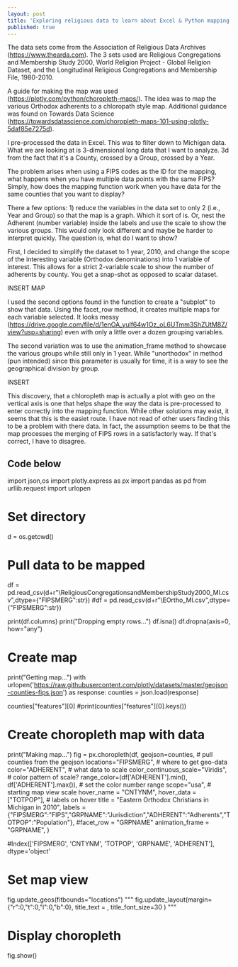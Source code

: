 ```yaml
---
layout: post
title: 'Exploring religious data to learn about Excel & Python mapping'
published: true
---
```


The data sets come from the Association of Religious Data Archives (https://www.thearda.com). 
The 3 sets used are Religious Congregations and Membership Study 2000, World Religion Project - Global Religion Dataset, and the Longitudinal Religious Congregations and Membership File, 1980-2010.

A guide for making the map was used (https://plotly.com/python/choropleth-maps/). The idea was to map the various Orthodox adherents to a chloropath style map.
Additional guidance was found on Towards Data Science (https://towardsdatascience.com/choropleth-maps-101-using-plotly-5daf85e7275d).

I pre-processed the data in Excel. This was to filter down to Michigan data. What we are looking at is 3-dimensional long data that I want to analyze. 3d from the fact that it's a County, crossed by a Group, crossed by a Year.

The problem arises when using a FIPS codes as the ID for the mapping, what happens when you have multiple data points with the same FIPS? Simply, how does the mapping function work when you have data for the same counties that you want to display?

There a few options: 1) reduce the variables in the data set to only 2 (i.e., Year and Group) so that the map is a graph. Which it sort of is. Or, nest the Adherent (number variable) inside the labels and use the scale to show the various groups. This would only look different and maybe be harder to interpret quickly. The question is, what do I want to show?

First, I decided to simplify the dataset to 1 year, 2010, and change the scope of the interesting variable (Orthodox denominations) into 1 variable of interest. This allows for a strict 2-variable scale to show the number of adherents by county. You get a snap-shot as opposed to scalar dataset.

INSERT MAP

I used the second options found in the function to create a "subplot" to show that data. Using the facet_row method, it creates multiple maps for each variable selected. It looks messy (https://drive.google.com/file/d/1enOA_yulf64w1Oz_oL6UTmm3ShZUtM8Z/view?usp=sharing) even with only a little over a dozen grouping variables.

The second variation was to use the animation_frame method to showcase the various groups while still only in 1 year. While "unorthodox" in method (pun intended) since this parameter is usually for time, it is a way to see the geographical division by group. 

INSERT

This discovery, that a chloropleth map is actually a plot with geo on the vertical axis is one that helps shape the way the data is pre-processed to enter correctly into the mapping function. While other solutions may exist, it seems that this is the easiet route. I have not read of other users finding this to be a problem with there data. In fact, the assumption seems to be that the map processes the merging of FIPS rows in a satisfactorly way. If that's correct, I have to disagree.

Code below
------
import json,os
import plotly.express as px
import pandas as pd
from urllib.request import urlopen

# Set directory
d = os.getcwd()

# Pull data to be mapped
df = pd.read_csv(d+r"\ReligiousCongregationsandMembershipStudy2000_MI.csv",dtype={"FIPSMERG":str})
#df = pd.read_csv(d+r"\EOrtho_MI.csv",dtype={"FIPSMERG":str})

print(df.columns)
print("Dropping empty rows...")
df.isna()
df.dropna(axis=0, how="any")

# Create map
print("Getting map...")
with urlopen('https://raw.githubusercontent.com/plotly/datasets/master/geojson-counties-fips.json') as response:
    counties = json.load(response)
    
counties["features"][0]
#print(counties["features"][0].keys())

# Create choropleth map with data
print("Making map...")
fig = px.choropleth(df,
                    geojson=counties, # pull counties from the geojson
                    locations="FIPSMERG", # where to get geo-data
                    color="ADHERENT", # what data to scale
                    color_continuous_scale="Viridis", # color pattern of scale?
                    range_color=(df['ADHERENT'].min(), df['ADHERENT'].max()), # set the color number range
                    scope="usa", # starting map view scale
                    hover_name = "CNTYNM",
                    hover_data = ["TOTPOP"], # labels on hover
                    title = "Eastern Orthodox Christians in Michigan in 2010",
                    labels = {"FIPSMERG":"FIPS","GRPNAME":"Jurisdiction","ADHERENT":"Adherents","TOTPOP":"Population"},
                    #facet_row = "GRPNAME"
                    animation_frame = "GRPNAME",
                    )

#Index(['FIPSMERG', 'CNTYNM', 'TOTPOP', 'GRPNAME', 'ADHERENT'], dtype='object'

# Set map view
fig.update_geos(fitbounds="locations")
"""
fig.update_layout(margin={"r":0,"t":0,"l":0,"b":0},
                  title_text = ,
                  title_font_size=30
                  )
"""

# Display choropleth
fig.show()
